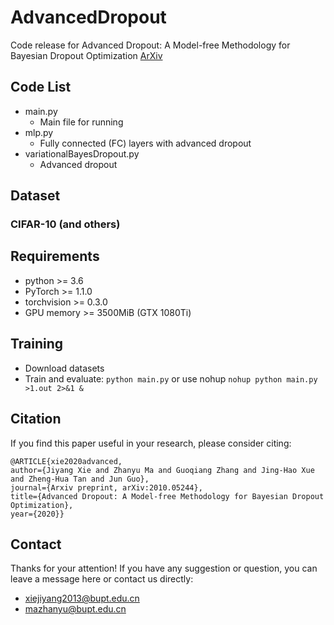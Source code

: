 # AdvancedDropout
Code release for Advanced Dropout: A Model-free Methodology for Bayesian Dropout Optimization [ArXiv](https://arxiv.org/abs/2010.05244 "ArXiv")

## Code List
+ main.py
	+ Main file for running
+ mlp.py
	+ Fully connected (FC) layers with advanced dropout
+ variationalBayesDropout.py
	+ Advanced dropout

## Dataset
### CIFAR-10 (and others)

## Requirements

- python >= 3.6
- PyTorch >= 1.1.0
- torchvision >= 0.3.0
- GPU memory >= 3500MiB (GTX 1080Ti)

## Training
- Download datasets
- Train and evaluate: `python main.py` or use nohup `nohup python main.py >1.out 2>&1 &`

## Citation
If you find this paper useful in your research, please consider citing:
```
@ARTICLE{xie2020advanced, 
author={Jiyang Xie and Zhanyu Ma and Guoqiang Zhang and Jing-Hao Xue and Zheng-Hua Tan and Jun Guo}, 
journal={Arxiv preprint, arXiv:2010.05244}, 
title={Advanced Dropout: A Model-free Methodology for Bayesian Dropout Optimization}, 
year={2020}} 
```

## Contact
Thanks for your attention!
If you have any suggestion or question, you can leave a message here or contact us directly:
- xiejiyang2013@bupt.edu.cn
- mazhanyu@bupt.edu.cn
